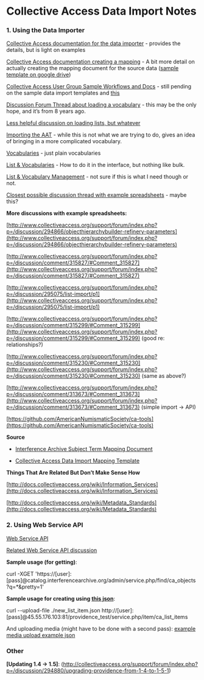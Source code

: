 Collective Access Data Import Notes
===================================

### 1. Using the Data Importer

[Collective Access documentation for the data importer](http://docs.collectiveaccess.org/wiki/Data_Importer)  -  provides the details, but is light on examples

[Collective Access documentation creating a mapping](http://docs.collectiveaccess.org/wiki/Data_Import:_Creating_and_Running_a_Mapping) - A bit more detail on actually creating the mapping document for the source data ([sample template on google drive](https://docs.google.com/spreadsheets/d/11b_0rkUTm6kTfsC81qICYI6TMlJJ_0JZR9hJODwvEr8/edit))

[Collective Access User Group Sample Workflows and Docs](https://collectiveaccessusers.wordpress.com/sample-documents/) - still pending on the sample data import templates and [this](http://emerging.commons.gc.cuny.edu/2014/11/collectiveaccess-workflow/)

[Discussion Forum Thread about loading a vocabulary](http://www.collectiveaccess.org/support/forum/index.php?p=/discussion/63/load-a-vocabulary) - this may be the only hope, and it’s from 8 years ago.

[Less helpful discussion on loading lists, but whatever](http://collectiveaccess.org/support/forum/index.php?p=/discussion/294513/generating-lists-and-vocabularies-from-imported-dataset)

[Importing the AAT](http://www.collectiveaccess.org/support/forum/?p=/discussion/147/importing-the-aat-thesaurus) - while this is not what we are trying to do, gives an idea of bringing in a more complicated vocabulary.

[Vocabularies](http://docs.collectiveaccess.org/wiki/Vocabularies) - just plain vocabularies

[List & Vocabularies](http://docs.collectiveaccess.org/wiki/Lists_and_Vocabularies) - How to do it in the interface, but nothing like bulk.

[List & Vocabulary Management](http://docs.collectiveaccess.org/wiki/List_and_Vocabulary_Management) - not sure if this is what I need though or not.

[Closest possible discussion thread with example spreadsheets](http://www.collectiveaccess.org/support/forum/index.php?p=/discussion/294645/import-mapping-issues) - maybe this?

**More discussions with example spreadsheets:**

[http://www.collectiveaccess.org/support/forum/index.php?p=/discussion/294866/objecthierarchybuilder-refinery-parameters](http://www.collectiveaccess.org/support/forum/index.php?p=/discussion/294866/objecthierarchybuilder-refinery-parameters)

[http://www.collectiveaccess.org/support/forum/index.php?p=/discussion/comment/315827/#Comment_315827](http://www.collectiveaccess.org/support/forum/index.php?p=/discussion/comment/315827/#Comment_315827)

[http://www.collectiveaccess.org/support/forum/index.php?p=/discussion/295075/list-import/p1](http://www.collectiveaccess.org/support/forum/index.php?p=/discussion/295075/list-import/p1)

[http://www.collectiveaccess.org/support/forum/index.php?p=/discussion/comment/315299/#Comment_315299](http://www.collectiveaccess.org/support/forum/index.php?p=/discussion/comment/315299/#Comment_315299) (good re: relationships?)

[http://www.collectiveaccess.org/support/forum/index.php?p=/discussion/comment/315230/#Comment_315230](http://www.collectiveaccess.org/support/forum/index.php?p=/discussion/comment/315230/#Comment_315230) (same as above?)

[http://www.collectiveaccess.org/support/forum/index.php?p=/discussion/comment/313673/#Comment_313673](http://www.collectiveaccess.org/support/forum/index.php?p=/discussion/comment/313673/#Comment_313673) (simple import -> API)

[https://github.com/AmericanNumismaticSociety/ca-tools](https://github.com/AmericanNumismaticSociety/ca-tools)

**Source**

* [Interference Archive Subject Term Mapping Document](https://docs.google.com/spreadsheets/d/11b_0rkUTm6kTfsC81qICYI6TMlJJ_0JZR9hJODwvEr8/edit#gid=0)

* [Collective Access Data Import Mapping Template](https://docs.google.com/spreadsheets/d/1hblyFxv30kL96JN7EWILLayxq1kAyvXAKVNAcG7ZAnw/edit?usp=sharing)

**Things That Are Related But Don’t Make Sense How**

[http://docs.collectiveaccess.org/wiki/Information_Services](http://docs.collectiveaccess.org/wiki/Information_Services)

[http://docs.collectiveaccess.org/wiki/Metadata_Standards](http://docs.collectiveaccess.org/wiki/Metadata_Standards)

### 2. Using Web Service API

[Web Service API](http://docs.collectiveaccess.org/wiki/Web_Service_API)

[Related Web Service API discussion](http://www.collectiveaccess.org/support/forum/index.php?p=/discussion/293482/creating-new-ca-list-items-using-the-web-service-api) 

**Sample usage (for getting)**:

curl -XGET 'https://[user]:[pass]@catalog.interferencearchive.org/admin/service.php/find/ca_objects?q=*&pretty=1'

**Sample usage for creating using [this json](https://github.com/dogrdon/ia-catalog-ingest/blob/master/notes/sample_list_item_ingest.json)**:

curl --upload-file ./new_list_item.json http://[user]:[pass]@45.55.176.103:81/providence_test/service.php/item/ca_list_items

And uploading media (might have to be done with a second pass): [example media upload example json](https://gist.github.com/stefankeidel/1280e7e0864f883b8819)

### Other

**[Updating 1.4 -> 1.5]**:
(http://collectiveaccess.org/support/forum/index.php?p=/discussion/294880/upgrading-providence-from-1-4-to-1-5-1)[ ](http://collectiveaccess.org/support/forum/index.php?p=/discussion/294880/upgrading-providence-from-1-4-to-1-5-1)

